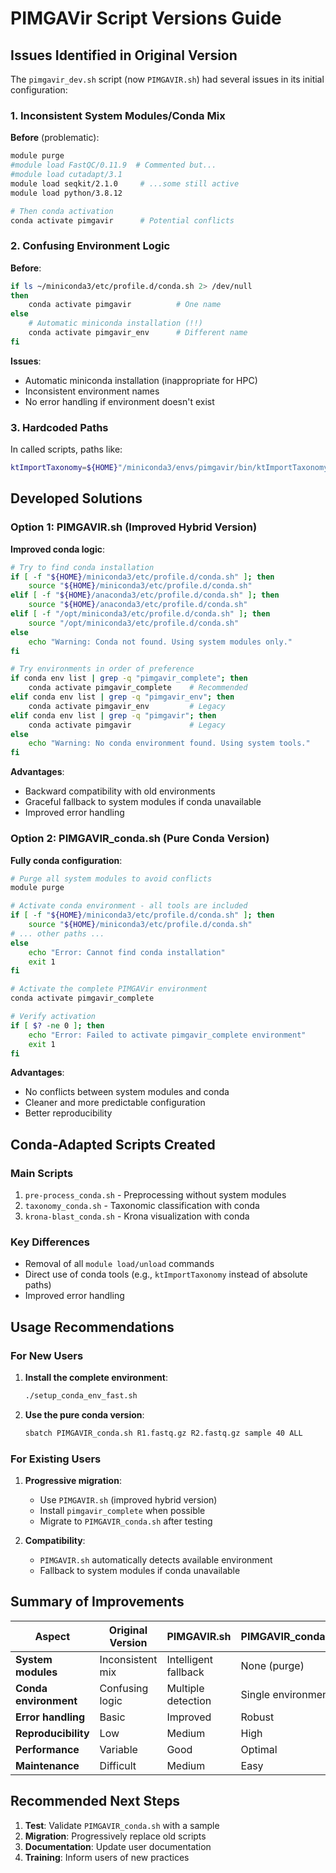 # PIMGAVir Script Versions Guide

## Issues Identified in Original Version

The `pimgavir_dev.sh` script (now `PIMGAVIR.sh`) had several issues in its initial configuration:

### 1. Inconsistent System Modules/Conda Mix

**Before** (problematic):
```bash
module purge
#module load FastQC/0.11.9  # Commented but...
#module load cutadapt/3.1
module load seqkit/2.1.0     # ...some still active
module load python/3.8.12

# Then conda activation
conda activate pimgavir      # Potential conflicts
```

### 2. Confusing Environment Logic

**Before**:
```bash
if ls ~/miniconda3/etc/profile.d/conda.sh 2> /dev/null
then
    conda activate pimgavir          # One name
else
    # Automatic miniconda installation (!!)
    conda activate pimgavir_env      # Different name
fi
```

**Issues**:
- Automatic miniconda installation (inappropriate for HPC)
- Inconsistent environment names
- No error handling if environment doesn't exist

### 3. Hardcoded Paths

In called scripts, paths like:
```bash
ktImportTaxonomy=${HOME}"/miniconda3/envs/pimgavir/bin/ktImportTaxonomy"
```

## Developed Solutions

### Option 1: PIMGAVIR.sh (Improved Hybrid Version)

**Improved conda logic**:
```bash
# Try to find conda installation
if [ -f "${HOME}/miniconda3/etc/profile.d/conda.sh" ]; then
    source "${HOME}/miniconda3/etc/profile.d/conda.sh"
elif [ -f "${HOME}/anaconda3/etc/profile.d/conda.sh" ]; then
    source "${HOME}/anaconda3/etc/profile.d/conda.sh"
elif [ -f "/opt/miniconda3/etc/profile.d/conda.sh" ]; then
    source "/opt/miniconda3/etc/profile.d/conda.sh"
else
    echo "Warning: Conda not found. Using system modules only."
fi

# Try environments in order of preference
if conda env list | grep -q "pimgavir_complete"; then
    conda activate pimgavir_complete    # Recommended
elif conda env list | grep -q "pimgavir_env"; then
    conda activate pimgavir_env         # Legacy
elif conda env list | grep -q "pimgavir"; then
    conda activate pimgavir             # Legacy
else
    echo "Warning: No conda environment found. Using system tools."
fi
```

**Advantages**:
- Backward compatibility with old environments
- Graceful fallback to system modules if conda unavailable
- Improved error handling

### Option 2: PIMGAVIR_conda.sh (Pure Conda Version)

**Fully conda configuration**:
```bash
# Purge all system modules to avoid conflicts
module purge

# Activate conda environment - all tools are included
if [ -f "${HOME}/miniconda3/etc/profile.d/conda.sh" ]; then
    source "${HOME}/miniconda3/etc/profile.d/conda.sh"
# ... other paths ...
else
    echo "Error: Cannot find conda installation"
    exit 1
fi

# Activate the complete PIMGAVir environment
conda activate pimgavir_complete

# Verify activation
if [ $? -ne 0 ]; then
    echo "Error: Failed to activate pimgavir_complete environment"
    exit 1
fi
```

**Advantages**:
- No conflicts between system modules and conda
- Cleaner and more predictable configuration
- Better reproducibility

## Conda-Adapted Scripts Created

### Main Scripts
1. `pre-process_conda.sh` - Preprocessing without system modules
2. `taxonomy_conda.sh` - Taxonomic classification with conda
3. `krona-blast_conda.sh` - Krona visualization with conda

### Key Differences
- Removal of all `module load/unload` commands
- Direct use of conda tools (e.g., `ktImportTaxonomy` instead of absolute paths)
- Improved error handling

## Usage Recommendations

### For New Users
1. **Install the complete environment**:
   ```bash
   ./setup_conda_env_fast.sh
   ```

2. **Use the pure conda version**:
   ```bash
   sbatch PIMGAVIR_conda.sh R1.fastq.gz R2.fastq.gz sample 40 ALL
   ```

### For Existing Users
1. **Progressive migration**:
   - Use `PIMGAVIR.sh` (improved hybrid version)
   - Install `pimgavir_complete` when possible
   - Migrate to `PIMGAVIR_conda.sh` after testing

2. **Compatibility**:
   - `PIMGAVIR.sh` automatically detects available environment
   - Fallback to system modules if conda unavailable

## Summary of Improvements

| Aspect | Original Version | PIMGAVIR.sh | PIMGAVIR_conda.sh |
|--------|-----------------|-------------|-------------------|
| **System modules** | Inconsistent mix | Intelligent fallback | None (purge) |
| **Conda environment** | Confusing logic | Multiple detection | Single environment |
| **Error handling** | Basic | Improved | Robust |
| **Reproducibility** | Low | Medium | High |
| **Performance** | Variable | Good | Optimal |
| **Maintenance** | Difficult | Medium | Easy |

## Recommended Next Steps

1. **Test**: Validate `PIMGAVIR_conda.sh` with a sample
2. **Migration**: Progressively replace old scripts
3. **Documentation**: Update user documentation
4. **Training**: Inform users of new practices
